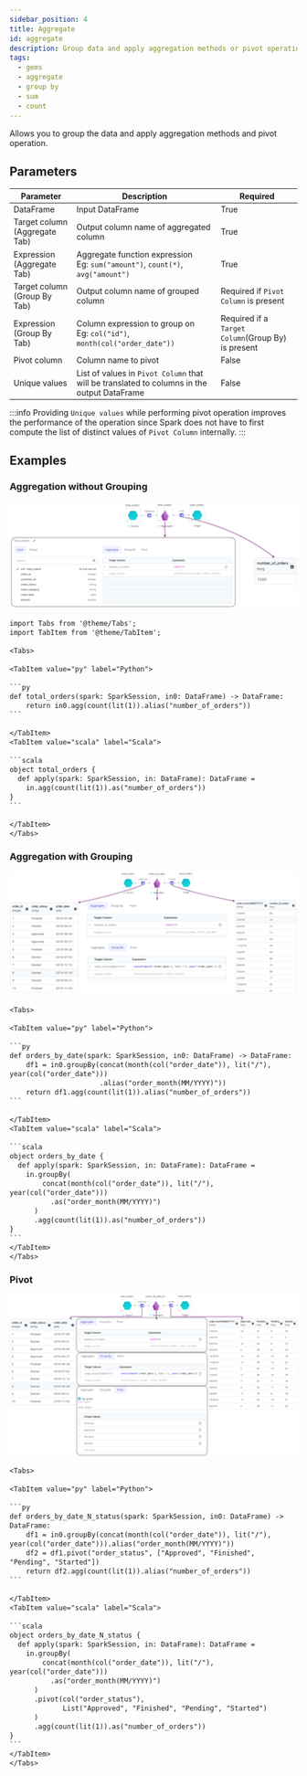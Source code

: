 ```yaml
---
sidebar_position: 4
title: Aggregate
id: aggregate
description: Group data and apply aggregation methods or pivot operations
tags:
  - gems
  - aggregate
  - group by
  - sum
  - count
---
```


Allows you to group the data and apply aggregation methods and pivot operation.

## Parameters

| Parameter                     | Description                                                                                 | Required                                           |
| ----------------------------- | ------------------------------------------------------------------------------------------- | -------------------------------------------------- |
| DataFrame                     | Input DataFrame                                                                             | True                                               |
| Target column (Aggregate Tab) | Output column name of aggregated column                                                     | True                                               |
| Expression (Aggregate Tab)    | Aggregate function expression<br/> Eg: `sum("amount")`, `count(*)`, `avg("amount")`         | True                                               |
| Target column (Group By Tab)  | Output column name of grouped column                                                        | Required if `Pivot Column` is present              |
| Expression (Group By Tab)     | Column expression to group on <br/> Eg: `col("id")`, `month(col("order_date"))`             | Required if a `Target Column`(Group By) is present |
| Pivot column                  | Column name to pivot                                                                        | False                                              |
| Unique values                 | List of values in `Pivot Column` that will be translated to columns in the output DataFrame | False                                              |

:::info
Providing `Unique values` while performing pivot operation improves the performance of the operation since Spark does not have to first compute the list of distinct values of `Pivot Column` internally.
:::

## Examples

### Aggregation without Grouping

![Example usage of Aggregate - Aggregation without Grouping](./img/agg_eg_1.png)

````mdx-code-block
import Tabs from '@theme/Tabs';
import TabItem from '@theme/TabItem';

<Tabs>

<TabItem value="py" label="Python">

```py
def total_orders(spark: SparkSession, in0: DataFrame) -> DataFrame:
    return in0.agg(count(lit(1)).alias("number_of_orders"))
```

</TabItem>
<TabItem value="scala" label="Scala">

```scala
object total_orders {
  def apply(spark: SparkSession, in: DataFrame): DataFrame =
    in.agg(count(lit(1)).as("number_of_orders"))
}
```

</TabItem>
</Tabs>

````

### Aggregation with Grouping

![Example usage of Aggregate - Aggregation with Grouping](./img/agg_eg_2.png)

````mdx-code-block
<Tabs>

<TabItem value="py" label="Python">

```py
def orders_by_date(spark: SparkSession, in0: DataFrame) -> DataFrame:
    df1 = in0.groupBy(concat(month(col("order_date")), lit("/"), year(col("order_date")))
                      .alias("order_month(MM/YYYY)"))
    return df1.agg(count(lit(1)).alias("number_of_orders"))
```

</TabItem>
<TabItem value="scala" label="Scala">

```scala
object orders_by_date {
  def apply(spark: SparkSession, in: DataFrame): DataFrame =
    in.groupBy(
        concat(month(col("order_date")), lit("/"), year(col("order_date")))
          .as("order_month(MM/YYYY)")
      )
      .agg(count(lit(1)).as("number_of_orders"))
}
```
</TabItem>
</Tabs>

````

### Pivot

![Example usage of Aggregate - Pivoting](./img/agg_eg_3.png)

````mdx-code-block
<Tabs>

<TabItem value="py" label="Python">

```py
def orders_by_date_N_status(spark: SparkSession, in0: DataFrame) -> DataFrame:
    df1 = in0.groupBy(concat(month(col("order_date")), lit("/"), year(col("order_date"))).alias("order_month(MM/YYYY)"))
    df2 = df1.pivot("order_status", ["Approved", "Finished", "Pending", "Started"])
    return df2.agg(count(lit(1)).alias("number_of_orders"))
```

</TabItem>
<TabItem value="scala" label="Scala">

```scala
object orders_by_date_N_status {
  def apply(spark: SparkSession, in: DataFrame): DataFrame =
    in.groupBy(
        concat(month(col("order_date")), lit("/"), year(col("order_date")))
          .as("order_month(MM/YYYY)")
      )
      .pivot(col("order_status"),
             List("Approved", "Finished", "Pending", "Started")
      )
      .agg(count(lit(1)).as("number_of_orders"))
}
```
</TabItem>
</Tabs>

````
